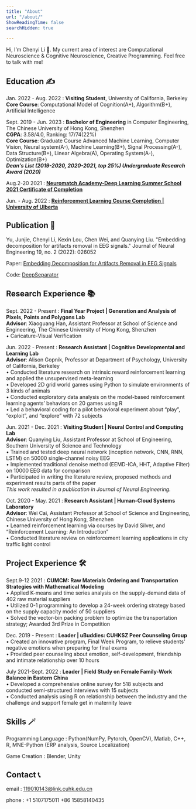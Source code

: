 ```yaml
---
title: "About"
url: "/about/"
ShowReadingTime: false
searchHidden: true

---
```


Hi, I’m Chenyi Li 🍊. My current area of interest are Computational Neuroscience & Cognitive Neuroscience, Creative Programming. Feel free to talk with me!

## Education ✍️

Jan. 2022 - Aug. 2022
: **Visiting Student**, University of California, Berkeley     
**Core Course**: Computational Model of Cognition(A+), Algorithm(B+), Artificial Intelligence

Sept. 2019 - Jun. 2023
: **Bachelor of Engineering** in Computer Engineering, The Chinese University of Hong Kong, Shenzhen                 
**CGPA**: 3.58/4.0, Ranking: 17/74(22%)      
**Core Course**: Graduate Course Advanced Machine Learning, Computer Vision, Neural system(A-), Machine Learning(B+), Signal Processing(A-), Data Structure(B+), Linear Algebra(A), Operating System(A-), Optimization(B+)       
***Dean's List (2019-2020, 2020-2021, top 25%)                                   Undergraduate Research Award (2020)***

Aug.2-20 2021
: [**Neuromatch Academy-Deep Learning Summer School 2021 Certificate of Completion**](https://portal.neuromatchacademy.org/certificate/3e84b5f0-7487-4b98-8822-82047f07b503)	

Jun. - Aug. 2022
: [**Reinforcement Learning Course Completion | University of Ulberta**](https://www.coursera.org/account/accomplishments/specialization/certificate/QD7Z3UF363QQ)
## Publication 📑
Yu, Junjie, Chenyi Li, Kexin Lou, Chen Wei, and Quanying Liu. "Embedding decomposition for artifacts removal in EEG signals." Journal of Neural Engineering 19, no. 2 (2022): 026052

Paper: [Embedding Decomposition for Artifacts Removal
in EEG Signals](https://arxiv.org/abs/2112.00989)

Code: [DeepSeparator](https://github.com/ncclabsustech/DeepSeparator)

## Research Experience 📚

Sept. 2022 - Present
: **Final Year Project | Generation and Analysis of Pixels, Points and Polygons Lab**     
**Advisor**: Xiaoguang Han, Assistant Professor at School of Science and Engineering, The Chinese University of Hong Kong, Shenzhen    
•   Caricature-Visual Verification


Jun. 2022 - Present
: **Research Assistant | Cognitive Developmental and Learning Lab**		   	 	       
**Advisor**: Alison Gopnik, Professor at Department of Psychology, University of California, Berkeley   
•	Conducted literature research on intrinsic reward reinforcement learning and applied the unsupervised meta-learning     
•	Developed 2D grid world games using Python to simulate environments of 3 kinds of animals   
•	Conducted exploratory data analysis on the model-based reinforcement learning agents’ behaviors on 20 games using R    
•	Led a behavioral coding for a pilot behavioral experiment about “play”, “exploit”, and “explore” with 72 subjects    


Jun. 2021 - Dec. 2021
: **Visiting Student | Neural Control and Computing Lab**	             		  
**Advisor**: Quanying Liu, Assistant Professor at School of Engineering, Southern University of Science and Technology  
•	Trained and tested deep neural network (inception network, CNN, RNN, LSTM) on 50000 single-channel noisy EEG  
•	Implemented traditional denoise method (EEMD-ICA, HHT, Adaptive Filter) on 10000 EEG data for comparison  
•	Participated in writing the literature review, proposed methods and experiment results parts of the paper  
*This work resulted in a publication in Journal of Neural Engineering.*

Oct. 2020 - May. 2021
: **Research Assistant | Human-Cloud Systems Laboratory**	  			            		
**Advisor**: Wei Cai, Assistant Professor at School of Science and Engineering, Chinese University of Hong Kong, Shenzhen    
•	Learned reinforcement learning via courses by David Silver, and “Reinforcement Learning: An Introduction”     
•	Conducted literature review on reinforcement learning applications in city traffic light control

## Project Experience 🛠️
Sept.9-12 2021
: **CUMCM: Raw Materials Ordering and Transportation Strategies with Mathematical Modeling**                                               	    	    
•	Applied K-means and time series analysis on the supply-demand data of 402 raw material suppliers      
•	Utilized 0-1 programming to develop a 24-week   ordering strategy based on the supply capacity model of 50 suppliers  
•	Solved the vector-bin packing problem to optimize the transportation strategy; Awarded 3rd Prize in Competition

Dec. 2019 - Present
: **Leader | uBuddies: CUHKSZ Peer Counseling Group**				  		       
•	Created an innovative program, Final Week Program, to relieve students’ negative emotions when preparing for final exams  
•	Provided peer counseling about emotion, self-development, friendship and intimate relationship over 10 hours

July 2021-Sept. 2022
: **Leader | Field Study on Female Family-Work Balance in Eastern China**	     			   
•	Developed a comprehensive online survey for 518 subjects and conducted semi-structured interviews with 15 subjects      
•	Conducted analysis using R on relationship between the industry and the challenge and support female get in maternity leave


## Skills 🪄

Programming Language
: Python(NumPy, Pytorch, OpenCV), Matlab, C++, R, MNE-Python (ERP analysis, Source Localization)

Game Creation
: Blender, Unity

## Contact 📞
email
: 119010143@link.cuhk.edu.cn

phone
: +1 5107175011   +86 15858140435
